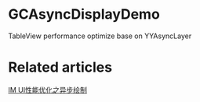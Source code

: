 # GCAsyncDisplayDemo
TableView performance optimize base on YYAsyncLayer



# Related articles

[IM UI性能优化之异步绘制](http://zeeyang.com/2016/07/05/IM-UI-optimize/)